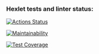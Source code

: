 ### Hexlet tests and linter status:
[![Actions Status](https://github.com/Gpex29/frontend-project-11/actions/workflows/hexlet-check.yml/badge.svg)](https://github.com/Gpex29/frontend-project-11/actions)

[![Maintainability](https://api.codeclimate.com/v1/badges/30c816e4f82babb3fdf3/maintainability)](https://codeclimate.com/github/Gpex29/frontend-project-11/maintainability)

[![Test Coverage](https://api.codeclimate.com/v1/badges/30c816e4f82babb3fdf3/test_coverage)](https://codeclimate.com/github/Gpex29/frontend-project-11/test_coverage)